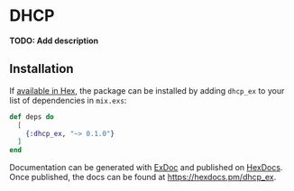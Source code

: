 # DHCP

**TODO: Add description**

## Installation

If [available in Hex](https://hex.pm/docs/publish), the package can be installed
by adding `dhcp_ex` to your list of dependencies in `mix.exs`:

```elixir
def deps do
  [
    {:dhcp_ex, "~> 0.1.0"}
  ]
end
```

Documentation can be generated with [ExDoc](https://github.com/elixir-lang/ex_doc)
and published on [HexDocs](https://hexdocs.pm). Once published, the docs can
be found at <https://hexdocs.pm/dhcp_ex>.

